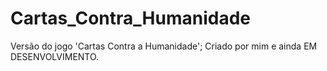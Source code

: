 # Cartas_Contra_Humanidade
Versão do jogo 'Cartas Contra a Humanidade';
Criado por mim e ainda EM DESENVOLVIMENTO.
